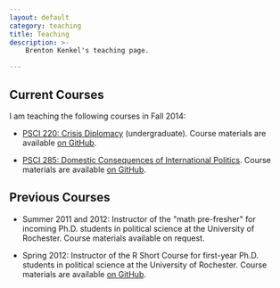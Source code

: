 ```yaml
---
layout: default
category: teaching
title: Teaching
description: >-
    Brenton Kenkel's teaching page.

---
```


## Current Courses

I am teaching the following courses in Fall 2014:

  * [PSCI 220: Crisis Diplomacy](/psci220) (undergraduate).  Course materials
    are available [on GitHub](https://github.com/brentonk/psci220).


  * [PSCI 285: Domestic Consequences of International Politics](/psci285).
    Course materials are available
    [on GitHub](https://github.com/brentonk/psci285).

## Previous Courses

  * Summer 2011 and 2012: Instructor of the "math pre-fresher" for incoming
    Ph.D. students in political science at the University of Rochester.
    Course materials available on request.

  * Spring 2012: Instructor of the R Short Course for first-year
    Ph.D. students in political science at the University of Rochester.
    Course materials are available
    [on GitHub](https://github.com/brentonk/rcourse).
